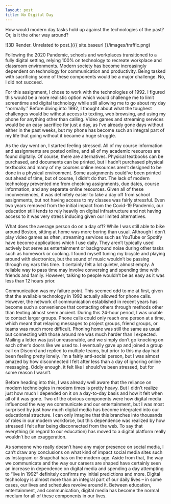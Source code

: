 ```yaml
---
layout: post
title: No Digital Day
---
```


How would modern day tasks hold up against the technologies of the past? Or, is it the other way around?

![3D Render. Unrelated to post.]({{ site.baseurl }}/images/traffic.png)



Following the 2020 Pandemic, schools and workplaces transitioned to a fully digital setting, relying 100% on technology to recreate workplace and classroom environments. Modern society has become increasingly dependent on technology for communication and productivity. Being tasked with sacrificing some of these components would be a major challenge. No, I did not succeed.

For this assignment, I chose to work with the technologies of 1992. I figured this would be a more realistic option which would challenge me to limit screentime and digital technology while still allowing me to go about my day “normally.” Before diving into 1992, I thought about what the toughest challenges would be without access to texting, web browsing, and using my phone for anything other than calling. Video games and streaming services would be an easy sacrifice for just a day, as I’ve already gone days without either in the past weeks, but my phone has become such an integral part of my life that going without it became a huge struggle.
	
As the day went on, I started feeling stressed. All of my course information and assignments are posted online, and all of my academic resources are found digitally. Of course, there are alternatives. Physical textbooks can be purchased, and documents can be printed, but I hadn’t purchased physical textbooks and many of my courses online resources aren’t designed to be done in a physical environment. Some assignments could’ve been printed out ahead of time, but of course, I didn’t do that. The lack of modern technology prevented me from checking assignments, due dates, course information, and any separate online resources. Given all of these inconveniences, it was definitely easier to take a day off from school assignments, but not having access to my classes was fairly stressful. Even two years removed from the initial impact from the Covid-19 Pandemic, our education still tends to rely heavily on digital infrastructure and not having access to it was very stress inducing given our limited alternatives.

What does the average person do on a day off? While I was still able to bike around Boston, sitting at home was more boring than usual. Although I don’t play video games as often, streaming services such as YouTube or Spotify have become applications which I use daily. They aren’t typically used actively but serve as entertainment or background noise during other tasks such as homework or cooking. I found myself tuning my bicycle and playing around with electronics, but the sound of music wouldn’t be passing through my ears this time. It certainly felt a lot quieter, almost empty. A reliable way to pass time may involve conversing and spending time with friends and family. However, talking to people wouldn’t be as easy as it was less than 12 hours prior.

Communication was my failure point.  This seemed odd to me at first, given that the available technology in 1992 actually allowed for phone calls. However, the network of communication established in recent years has become such a convenience that contacting others through methods other than texting almost seem ancient. During this 24-hour period, I was unable to contact larger groups. Phone calls could only reach one person at a time, which meant that relaying messages to project groups, friend groups, or teams was much more difficult. Phoning home was still the same as usual but connecting with those around me was much harder than I expected. Mailing a letter was just unreasonable, and we simply don’t go knocking on each other’s doors like we used to. I eventually gave up and joined a group call on Discord and replied to multiple teams, but prior to this my day had been feeling pretty lonely. I’m a fairly anti-social person, but I was almost amazed by how disconnected I felt after less than a day of ignoring online messaging. Oddly enough, it felt like I should’ve been stressed, but for some reason I wasn’t.

Before heading into this, I was already well aware that the reliance on modern technologies in modern times is pretty heavy. But I didn’t realize just how much I depended on it on a day-to-day basis and how it felt when all of it was gone. Two of the obvious components were how digital media influenced the way we communicate and our entertainment, but I was most surprised by just how much digital media has become integrated into our educational structure. I can only imagine that this branches into thousands of roles in our modern workforce, but this dependence was realized by how stressed I felt after being disconnected from the web. To say that everything (in regard to our education) has moved to a digital platform really wouldn’t be an exaggeration. 

As someone who really doesn’t have any major presence on social media, I can’t draw any conclusions on what kind of impact social media sites such as Instagram or Snapchat has on the modern age. Aside from that, the way we communicate and the way our careers are shaped have certainly seen an increase in dependence on digital media and spending a day attempting to “live in 1992” definitely confirms my initial predictions and more. Digital technology is almost more than an integral part of our daily lives – in some cases, our lives and schedules revolve around it. Between education, entertainment, and communication, digital media has become the normal medium for all of these components in our lives.
